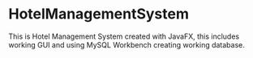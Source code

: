 # HotelManagementSystem
This is Hotel Management System created with JavaFX, this includes working GUI and using MySQL Workbench creating working database.
